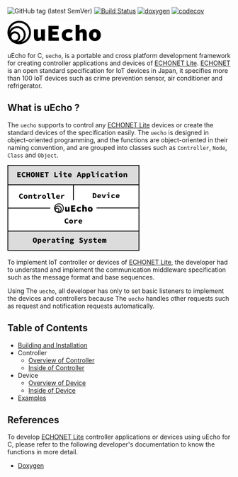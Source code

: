 ![GitHub tag (latest SemVer)](https://img.shields.io/github/v/tag/cybergarage/uecho)
[![Build Status](https://github.com/cybergarage/uecho/actions/workflows/make.yml/badge.svg)](https://github.com/cybergarage/uecho/actions/workflows/make.yml)
[![doxygen](https://github.com/cybergarage/uecho/actions/workflows/doxygen.yml/badge.svg)](http://cybergarage.github.io/uecho/)
[![codecov](https://codecov.io/gh/cybergarage/uecho/graph/badge.svg?token=106EGSA1VI)](https://codecov.io/gh/cybergarage/uecho)

![logo](https://raw.githubusercontent.com/cybergarage/uecho/master/doc/img/logo.png)

uEcho for C, `uecho`,  is a portable and cross platform development framework for creating controller applications and devices of [ECHONET Lite][enet]. [ECHONET][enet] is an open standard specification for IoT devices in Japan, it specifies more than 100 IoT devices such as crime prevention sensor, air conditioner and refrigerator.

## What is uEcho ?

The `uecho` supports to control any [ECHONET Lite][enet] devices or create the standard devices of the specification easily. The `uecho` is designed in object-oriented programming, and the functions are object-oriented in their naming convention, and are grouped into classes such as `Controller`, `Node`, `Class` and `Object`.

![framwork](https://raw.githubusercontent.com/cybergarage/uecho/master/doc/img/framework.png)

To implement IoT controller or devices of [ECHONET Lite][enet], the developer had to understand and implement the communication middleware specification such as the message format and base sequences.

Using The `uecho`, all developer has only to set basic listeners to implement the devices and controllers because The `uecho` handles other requests such as request and notification requests automatically.

## Table of Contents

- [Building and Installation](https://github.com/cybergarage/uecho/blob/master/doc/setup.md)
- Controller
  - [Overview of Controller](https://github.com/cybergarage/uecho/blob/master/doc/controller_overview.md)
  - [Inside of Controller](https://github.com/cybergarage/uecho/blob/master/doc/controller_inside.md)
- Device
  - [Overview of Device](https://github.com/cybergarage/uecho/blob/master/doc/device_overview.md)
  - [Inside of Device](https://github.com/cybergarage/uecho/blob/master/doc/device_inside.md)
- [Examples](https://github.com/cybergarage/uecho/blob/master/doc/examples.md)

## References

To develop [ECHONET Lite][enet] controller applications or devices using uEcho for C, please refer to the following developer's documentation to know the functions in more detail.

* [Doxygen](http://cybergarage.github.io/uecho/)

[enet]:http://echonet.jp/english/
